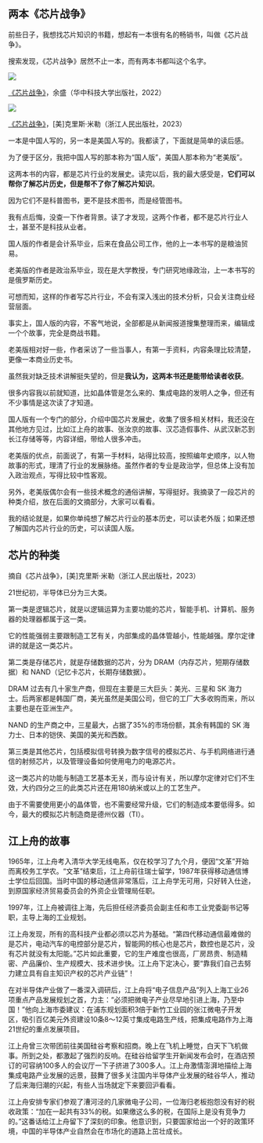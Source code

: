 ## 两本《芯片战争》

前些日子，我想找芯片知识的书籍，想起有一本很有名的畅销书，叫做《芯片战争》。

搜索发现，《芯片战争》居然不止一本，而有两本书都叫这个名字。

![](https://cdn.beekka.com/blogimg/asset/202506/bg2025062802.webp)

[《芯片战争》](https://book.douban.com/subject/35659418/)，余盛（华中科技大学出版社，2022）

![](https://cdn.beekka.com/blogimg/asset/202506/bg2025062803.webp)

[《芯片战争》](https://book.douban.com/subject/36350632/)，[美]克里斯·米勒（浙江人民出版社，2023）

一本是中国人写的，另一本是美国人写的。我都读了，下面就是简单的读后感。

为了便于区分，我把中国人写的那本称为“国人版”，美国人那本称为“老美版”。

这两本书的内容，都是芯片行业的发展史。读完以后，我的最大感受是，**它们可以帮你了解芯片历史，但是帮不了你了解芯片知识**。

因为它们不是科普图书，更不是技术图书，而是经管图书。

我有点后悔，没查一下作者背景。读了才发现，这两个作者，都不是芯片行业人士，甚至不是科技从业者。

国人版的作者是会计系毕业，后来在食品公司工作，他的上一本书写的是粮油贸易。

老美版的作者是政治系毕业，现在是大学教授，专门研究地缘政治，上一本书写的是俄罗斯历史。

可想而知，这样的作者写芯片行业，不会有深入浅出的技术分析，只会关注商业经营层面。

事实上，国人版的内容，不客气地说，全部都是从新闻报道搜集整理而来，编辑成一个个故事，完全是商战书籍。

老美版相对好一些，作者采访了一些当事人，有第一手资料，内容条理比较清楚，更像一本商业历史书。

虽然我对缺乏技术讲解挺失望的，但是**我认为，这两本书还是能带给读者收获**。

很多内容我以前就知道，比如晶体管是怎么来的、集成电路的发明人之争，但还有不少事情是这次读了才知道。

国人版有一个专门的部分，介绍中国芯片发展史，收集了很多相关材料，我还没在其他地方见过，比如江上舟的故事、张汝京的故事、汉芯造假事件、从武汉新芯到长江存储等等，内容详细，带给人很多冲击。

老美版的优点，前面说了，有第一手材料，站得比较高，按照编年史顺序，以人物故事的形式，理清了行业的发展脉络。虽然作者的专业是政治学，但总体上没有加入政治观点，写得比较中性客观。

另外，老美版偶尔会有一些技术概念的通俗讲解，写得挺好。我摘录了一段芯片的种类介绍，放在后面的文摘部分，大家可以看看。

我的结论就是，如果你单纯想了解芯片行业的基本历史，可以读老外版；如果还想了解国内芯片行业的历史，可以读国人版。

## 芯片的种类

摘自《芯片战争》，[美]克里斯·米勒（浙江人民出版社，2023）

21世纪初，半导体已分为三大类。

第一类是逻辑芯片，就是以逻辑运算为主要功能的芯片，智能手机、计算机、服务器的处理器都属于这一类。

它的性能强弱主要跟制造工艺有关，内部集成的晶体管越小，性能越强。摩尔定律讲的就是这一类芯片。

第二类是存储芯片，就是存储数据的芯片，分为 DRAM（内存芯片，短期存储数据）和 NAND（记忆卡芯片，长期存储数据）。

DRAM 过去有几十家生产商，但现在主要是三大巨头：美光、三星和 SK 海力士。后两家都是韩国厂商，美光虽然是美国公司，但它的工厂大多收购而来，所以主要也是在亚洲生产。

NAND 的生产商之中，三星最大，占据了35%的市场份额，其余有韩国的 SK 海力士、日本的铠侠、美国的美光和西数。

第三类是其他芯片，包括模拟信号转换为数字信号的模拟芯片、与手机网络进行通信的射频芯片，以及管理设备如何使用电力的电源芯片。

这一类芯片的功能与制造工艺基本无关，而与设计有关，所以摩尔定律对它们不生效，大约四分之三的此类芯片还在用180纳米或以上的工艺生产。

由于不需要使用更小的晶体管，也不需要经常升级，它们的制造成本要低得多。如今，最大的模拟芯片制造商是德州仪器（TI）。

## 江上舟的故事

1965年，江上舟考入清华大学无线电系，仅在校学习了九个月，便因“文革”开始而离校务工学农。“文革”结束后，江上舟前往瑞士留学，1987年获得移动通信博士学位后回国。当时中国的移动通信非常落后，江上舟学无可用，只好转入仕途，到原国家经济贸易委员会的外资企业管理局任职。

1997年，江上舟被调往上海，先后担任经济委员会副主任和市工业党委副书记等职，主导上海的工业规划。

江上舟发现，所有的高科技产业都必须以芯片为基础。“第四代移动通信最难做的是芯片，电动汽车的电控部分是芯片，智能网的核心也是芯片，数控也是芯片，没有芯片就没有太阳能。”芯片如此重要，它的生产难度也很高，厂房昂贵、制造精密、产品廉价、生产规模大、技术进步快。江上舟下定决心，要“靠我们自己去努力建立具有自主知识产权的芯片产业链”！

在对半导体产业做了一番深入调研后，江上舟将“电子信息产品”列入上海工业26项重点产品发展规划之首，力主：“必须把微电子产业尽早地引进上海，乃至中国！”他向上海市委建议：在浦东规划面积3倍于新竹工业园的张江微电子开发区，吸引百亿美元外资建设10条8～12英寸集成电路生产线，把集成电路作为上海21世纪的重点发展项目。

江上舟曾三次带团前往美国硅谷考察和招商。晚上在飞机上睡觉，白天下飞机做事。所到之处，都激起了强烈的反响。在硅谷给留学生开新闻发布会时，在酒店预订的可容纳100多人的会议厅一下子挤进了300多人。江上舟激情澎湃地描绘上海集成电路产业发展的远景，鼓舞了很多关注国内半导体产业发展的硅谷华人，推动了后来海归潮的兴起，有些人当场就定下来要回沪看看。

江上舟安排专家们参观了漕河泾的几家微电子公司，一位海归老板抱怨没有好的税收政策：“加在一起共有33%的税。如果缴这么多的税，在国际上是没有竞争力的。”这番话给江上舟留下了深刻的印象。他意识到，只要国家给出一个好的政策环境，中国的半导体产业自然会在市场化的道路上茁壮成长。